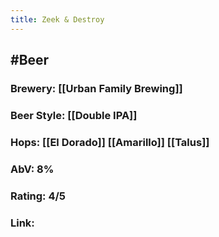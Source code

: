 ```yaml
---
title: Zeek & Destroy
---
```


## #Beer
### Brewery: [[Urban Family Brewing]]

### Beer Style: [[Double IPA]]

### Hops: [[El Dorado]] [[Amarillo]] [[Talus]]

### AbV: 8%

### Rating: 4/5

### Link: 
